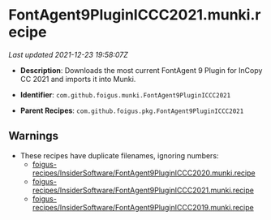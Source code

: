 # FontAgent9PluginICCC2021.munki.recipe

_Last updated 2021-12-23 19:58:07Z_

- **Description**: Downloads the most current FontAgent 9 Plugin for InCopy CC 2021 and imports it into Munki.

- **Identifier**: `com.github.foigus.munki.FontAgent9PluginICCC2021`

- **Parent Recipes**: `com.github.foigus.pkg.FontAgent9PluginICCC2021`

## Warnings

- These recipes have duplicate filenames, ignoring numbers:
    - [foigus-recipes/InsiderSoftware/FontAgent9PluginICCC2020.munki.recipe](/autopkg-dupe-tracker/foigus-recipes/InsiderSoftware/FontAgent9PluginICCC2020.munki.recipe)
    - [foigus-recipes/InsiderSoftware/FontAgent9PluginICCC2021.munki.recipe](/autopkg-dupe-tracker/foigus-recipes/InsiderSoftware/FontAgent9PluginICCC2021.munki.recipe)
    - [foigus-recipes/InsiderSoftware/FontAgent9PluginICCC2019.munki.recipe](/autopkg-dupe-tracker/foigus-recipes/InsiderSoftware/FontAgent9PluginICCC2019.munki.recipe)